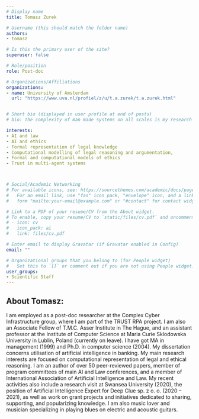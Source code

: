 ```yaml
---
# Display name
title: Tomasz Zurek

# Username (this should match the folder name)
authors:
- tomasz

# Is this the primary user of the site?
superuser: false

# Role/position
role: Post-doc

# Organizations/Affiliations
organizations:
- name: University of Amsterdam
  url: "https://www.uva.nl/profiel/z/u/t.a.zurek/t.a.zurek.html"


# Short bio (displayed in user profile at end of posts)
# bio: The complexity of man made systems on all scales is my research field. Cyber Infrastructure is rapidly evolving from relatively simple fixed components to programmable and virtualized objects with many degrees of freedom, owned,  operated and governed by different entities in multiple administrative connected domains on the Internet. Harnessing this complexity in a transparent trust-able way for safe and secure data processing is a major research topic that nowadays defines the focus in my research. I chair the Complex Cyber Infrastructure research group that hosts this research line.

interests:
- AI and law
- AI and ethics
- Formal representation of legal knowledge 
- Computational modelling of legal reasoning and argumentation, 
- Formal and computational models of ethics
- Trust in multi-agent systems



# Social/Academic Networking
# For available icons, see: https://sourcethemes.com/academic/docs/page-builder/#icons
#   For an email link, use "fas" icon pack, "envelope" icon, and a link in the
#   form "mailto:your-email@example.com" or "#contact" for contact widget.

# Link to a PDF of your resume/CV from the About widget.
# To enable, copy your resume/CV to `static/files/cv.pdf` and uncomment the lines below.
# - icon: cv
#   icon_pack: ai
#   link: files/cv.pdf

# Enter email to display Gravatar (if Gravatar enabled in Config)
email: ""

# Organizational groups that you belong to (for People widget)
#   Set this to `[]` or comment out if you are not using People widget.
user_groups:
- Scientific Staff
---
```


## About Tomasz:

I am employed as a post-doc researcher at the Complex Cyber Infrastructure group, where I am part of the TRUST RPA project. I am also an Associate Fellow of T.M.C. Asser Institute in The Hague, and an assistant professor at the Institute of Computer Science at Maria Curie Sklodowska University in Lublin, Poland (currently on leave). I have got MA in management (1999) and Ph.D. in computer science (2004). My dissertation concerns utilisation of artificial intelligence in banking. My main research interests are focused on computational representation of legal and ethical reasoning. I am an author of over 50 peer-reviewed papers, member of program committees of main AI and Law conferences, and a member of International Association of Artificial Intelligence and Law. My recent activities also include a research visit at Swansea University (2020), the position of Artificial Intelligence Expert for Deep Clue sp. z o. o. (2020 – 2021), as well as work on grant projects and initiatives dedicated to sharing, supporting, and popularizing knowledge.  I am also music lover and musician specializing in playing blues on electric and acoustic guitars.